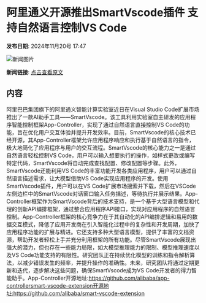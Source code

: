 # 阿里通义开源推出SmartVscode插件 支持自然语言控制VS Code

**发布日期**: 2024年11月20号 17:47

![新闻图片](https://pic.chinaz.com/picmap/thumb/202308291638475569_2.jpg)

**新闻链接**: [点击查看原文](https://www.aibase.com/zh/news/13364)

## 内容

阿里巴巴集团旗下的阿里通义智能计算实验室近日在Visual Studio Code扩展市场推出了一款AI助手工具——SmartVscode。该工具利用实验室自主研发的应用程序智能控制框架App-Controller，实现了通过自然语言直接控制VS Code的功能，旨在优化用户交互体验并提升开发效率。目前，SmartVscode的核心技术已经开源，其App-Controller框架允许应用程序响应和执行基于自然语言的指令，极大地简化了应用程序与用户的交互流程。SmartVscode的核心能力之一是通过自然语言轻松控制VS Code，用户可以输入想要执行的操作，如样式更改或编写特定代码，SmartVscode将自动完成查找配置、修改配置等步骤。此外，SmartVscode还能利用VS Code的丰富功能开发各类应用程序，用户可以通过自然语言描述需求，让大模型借助VS Code实现应用程序的开发。使用SmartVscode插件，用户可以在VS Code扩展市场搜索并下载，然后在VSCode左侧边栏中的SmartVscode对话窗口输入任务描述，等待执行并展示结果。App-Controller框架作为SmartVscode背后的技术支持，是一个基于大型语言模型和代理的创新API编排框架，通过整合应用程序API接口，实现对应用程序的自然语言控制。App-Controller框架的核心竞争力在于其自动化的API编排逻辑和易用的数据交互模式，降低了应用开发商在引入智能化过程中的复杂性和开发周期，加快了应用程序功能的扩展与精进。它还支持多种大型语言模型，提供了丰富的文档资源，帮助开发者轻松上手并充分利用框架的所有功能。尽管SmartVscode展现出强大的潜力，但也存在一些能力局限，如大模型推理能力的限制、模型推理速度以及VS Code功能支持的有限性。研究团队正在持续优化模型的训练和指令解析算法，以减少错误发生的频率，并提升操作的准确性。未来，研究团队将通过定期更新和迭代，逐步解决这些问题，确保SmartVscode成为VS Code开发者的得力智能助手。App-Controller开源地址:https://github.com/alibaba/app-controllersmart-vscode-extension开源地址:https://github.com/alibaba/smart-vscode-extension

